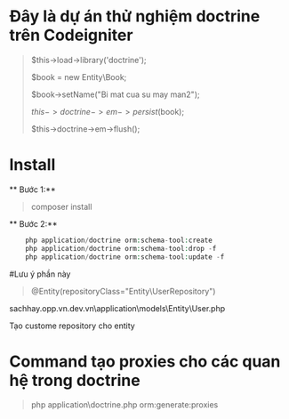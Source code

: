 # Đây là dự án thử nghiệm doctrine trên Codeigniter

> $this->load->library('doctrine');
> 
> $book = new Entity\Book;
> 
> $book->setName("Bi mat cua su may man2");
> 
> $this->doctrine->em->persist($book);
> 
> $this->doctrine->em->flush();


# Install

** Bước 1:**

> composer install

** Bước 2:**
```php
	php application/doctrine orm:schema-tool:create
	php application/doctrine orm:schema-tool:drop -f
	php application/doctrine orm:schema-tool:update -f
```


#Lưu ý phần này

> @Entity(repositoryClass="Entity\UserRepository")

sachhay.opp.vn.dev.vn\application\models\Entity\User.php

Tạo custome repository cho entity


# Command tạo proxies cho các quan hệ trong doctrine

> php application\doctrine.php orm:generate:proxies